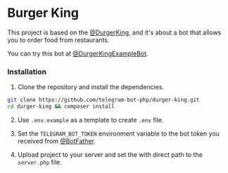 # Burger King
This project is based on the [@DurgerKing](https://t.me/DurgerKingBot), and it's about a bot that allows you to order food from restaurants.

You can try this bot at [@DurgerKingExampleBot](https://t.me/DurgerKingExampleBot).


### Installation

1. Clone the repository and install the dependencies.

```bash
git clone https://github.com/telegram-bot-php/durger-king.git
cd durger-king && composer install
```

2. Use `.env.example` as a template to create `.env` file.

3. Set the `TELEGRAM_BOT_TOKEN` environment variable to the bot token you received from [@BotFather](https://t.me/BotFather).

4. Upload project to your server and set the with direct path to the `server.php` file.
